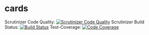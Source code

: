 # cards


Scrutinizer Code Quality: [![Scrutinizer Code Quality](https://scrutinizer-ci.com/g/ArSn/cards/badges/quality-score.png?b=master)](https://scrutinizer-ci.com/g/ArSn/cards/?branch=master)
Scrutinizer Build Status: [![Build Status](https://scrutinizer-ci.com/g/ArSn/cards/badges/build.png?b=master)](https://scrutinizer-ci.com/g/ArSn/cards/build-status/master)
Test-Coverage: [![Code Coverage](https://scrutinizer-ci.com/g/ArSn/cards/badges/coverage.png?b=master)](https://scrutinizer-ci.com/g/ArSn/cards/?branch=master)